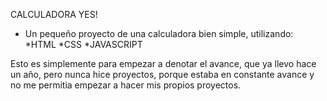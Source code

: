 CALCULADORA YES!  

- Un pequeño proyecto de una calculadora bien simple, utilizando:
  *HTML
  *CSS
  *JAVASCRIPT

Esto es simplemente para empezar a denotar el avance, que ya llevo hace un año, pero nunca hice proyectos, porque estaba en constante avance y no me permitia empezar a hacer mis propios proyectos.
